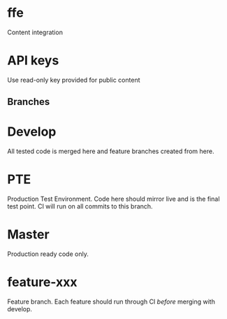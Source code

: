 # ffe
Content integration

# API keys
Use read-only key provided for public content

## Branches

# Develop
All tested code is merged here and feature branches created from here.

# PTE
Production Test Environment. Code here should mirror live and is the final test point. CI will run on all commits to this branch.

# Master
Production ready code only.

# feature-xxx
Feature branch. Each feature should run through CI *before* merging with develop.
